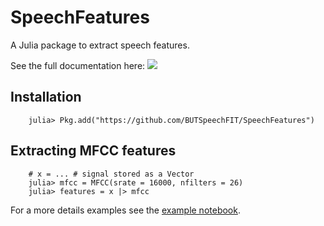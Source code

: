 # SpeechFeatures

A Julia package to extract speech features.

See the full documentation here: [![](https://img.shields.io/badge/docs-dev-blue.svg)](https://butspeechfit.github.io/SpeechFeatures/dev)

## Installation

```
    julia> Pkg.add("https://github.com/BUTSpeechFIT/SpeechFeatures")
```

## Extracting MFCC features

```
    # x = ... # signal stored as a Vector
    julia> mfcc = MFCC(srate = 16000, nfilters = 26)
    julia> features = x |> mfcc
```

For a more details examples see the [example notebook](https://github.com/BUTSpeechFIT/SpeechFeatures/blob/master/examples/demo.ipynb).

